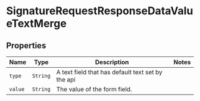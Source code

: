 

# SignatureRequestResponseDataValueTextMerge



## Properties

Name | Type | Description | Notes
------------ | ------------- | ------------- | -------------
| `type` | ```String``` |  A text field that has default text set by the api  |  |
| `value` | ```String``` |  The value of the form field.  |  |



